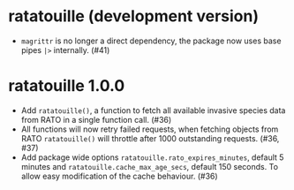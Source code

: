 # ratatouille (development version)
- `magrittr` is no longer a direct dependency, the package now uses base pipes 
`|>` internally. (#41)
# ratatouille 1.0.0
- Add `ratatouille()`, a function to fetch all available invasive species data 
from RATO in a single function call. (#36)
- All functions will now retry failed requests, when fetching objects from RATO 
`ratatouille()` will throttle after 1000 outstanding requests. (#36, #37)
- Add package wide options `ratatouille.rato_expires_minutes`, default 5 minutes
and `ratatouille.cache_max_age_secs`, default 150 seconds. To allow easy
modification of the cache behaviour. (#36)
